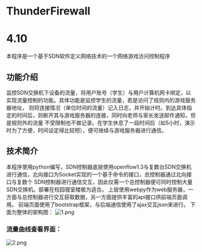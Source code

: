 # ThunderFirewall
# 4.10
本程序是一个基于SDN软件定义网络技术的一个网络游戏访问控制程序
## 功能介绍
监控SDN交换机下设备的流量，将用户账号（学生）与用户计算机网卡绑定，以实现流量控制的功能。具体功能是监控学生的流量，若是访问了规则内的游戏服务器地址， 则将连接情况（单位时间的流量）记入日志，并开始计时。到达具体指定的时间后，则断开其与游戏服务器的连接，同时向老师与家长发送邮件通知，但是规则外的流量 不受限制也不做记录。在学生休息了一段时间后（如5小时，演示时为了方便，时间设定得比较短），便可继续与游戏服务器进行通信。
## 技术简介
本程序使用python编写，SDN控制器底层使用openflow1.3与复数台SDN交换机进行通信，北向接口为Socket实现的一个基于命令的接口，总控制器通过北向接口与复数个 SDN控制器进行通信交互，因此仅需一个总控制器便可同时控制大量SDN交换机。部署在校园寝室楼极为适合。
上层使用webpy作为web服务器，一方面与总控制器进行交互获取数据，另一方面提供丰富的api接口供前端页面调用。
前端页面使用了bootstrap框架，与后端通信使用了ajax交互json来进行。
下面为整体的架构图：
![1.png](https://i.loli.net/2021/06/14/68YrqKGQDfadJoi.png)
<!--
### 用户编辑界面：
![avatar](http://45.78.37.214/static/Proj8_02.png)

### 联网规则编辑界面：
![avatar](http://45.78.37.214/static/Proj8_03.png)
-->
### 流量曲线查看界面：
![2.png](https://i.loli.net/2021/06/14/KfI3b9arCHeAJi2.png)
